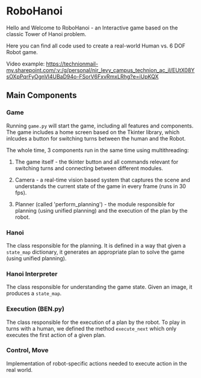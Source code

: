 # RoboHanoi
Hello and Welcome to RoboHanoi - an Interactive game based on the classic Tower of Hanoi problem.

Here you can find all code used to create a real-world Human vs. 6 DOF Robot game.

Video example: https://technionmail-my.sharepoint.com/:v:/g/personal/nir_levy_campus_technion_ac_il/EUtX08YsOXpPqrFyOgnVl4UBaD94o-FSorV6FxvRmxLRhg?e=iUpKQX

## Main Components
### Game
Running `game.py` will start the game, including all features and components. The game includes a home screen based on the Tkinter library, which inlcudes a button for switching turns between the human and the Robot.

The whole time, 3 components run in the same time using multithreading:

1. The game itself - the tkinter button and all commands relevant for switching turns and connecting between different modules.

2. Camera - a real-time vision based system that captures the scene and understands the current state of the game in every frame (runs in 30 fps).

3. Planner (called 'perform_planning') - the module responsible for planning (using unified planning) and the execution of the plan by the robot.

### Hanoi
The class responsible for the planning. It is defined in a way that given a `state_map` dictionary, it generates an appropriate plan to solve the game (using unified planning).

### Hanoi Interpreter
The class responsible for understanding the game state. Given an image, it produces a `state_map`.

### Execution (BEN.py)
The class responsible for the execution of a plan by the robot. To play in turns with a human, we defined the method `execute_next` which only executes the first action of a given plan.

### Control, Move
Implementation of robot-specific actions needed to execute action in the real world.
